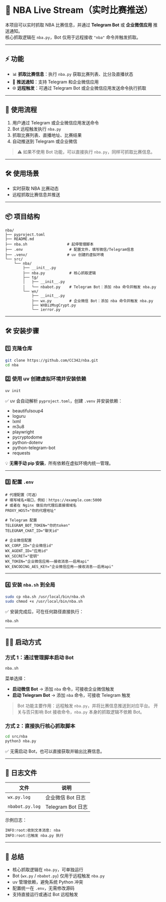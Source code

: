 # 🏀 NBA Live Stream（实时比赛推送）

本项目可以实时抓取 NBA 比赛信息，并通过 **Telegram Bot** 或 **企业微信应用** 推送通知。  
核心抓取逻辑在 `nba.py`，Bot 仅用于远程接收 `"nba"` 命令并触发抓取。

---

## ⚡ 功能

- 📊 **抓取比赛信息**：执行 `nba.py` 获取比赛列表、比分及直播状态  
- 📱 **推送通知**：支持 Telegram 和企业微信应用  
- 🌐 **远程触发**：可通过 Telegram Bot 或企业微信应用发送命令执行抓取  

---

## 🔄 使用流程

1. 用户通过 Telegram 或企业微信应用发送命令  
2. Bot 远程触发执行 `nba.py`  
3. 抓取比赛列表、直播地址、比赛结果  
4. 自动推送到 Telegram 或企业微信  

> ⚠️ 如果不使用 Bot 功能，可以直接执行 `nba.py`，同样可抓取比赛信息。

---

## 🛠 使用场景

- 实时获取 NBA 比赛动态  
- 远程抓取比赛信息并推送  

---

## 📦 项目结构

```text
nba/
├── pyproject.toml
├── README.md
├── nba.sh                  # 起停管理脚本
├── .env                     # 配置文件，填写微信/Telegram信息
├── .venv/                  # uv 创建的虚拟环境
└── src/
    └── nba/
        ├── __init__.py
        ├── nba.py           # 核心抓取逻辑
        ├── tg/
        │   ├── __init__.py
        │   └── nbabot.py    # Telegram Bot：添加 nba 命令并触发 nba.py
        └── wx/
            ├── __init__.py
            ├── wx.py        # 企业微信 Bot：添加 nba 命令并触发 nba.py
            ├── WXBizMsgCrypt.py
            └── ierror.py
````

---

## 🛠 安装步骤

### 1️⃣ 克隆仓库

```bash
git clone https://github.com/CC342/nba.git
cd nba
```

### 2️⃣ 使用 uv 创建虚拟环境并安装依赖

```bash
uv init
```

✅ uv 会自动解析 `pyproject.toml`，创建 `.venv` 并安装依赖：

* beautifulsoup4
* loguru
* lxml
* m3u8
* playwright
* pycryptodome
* python-dotenv
* python-telegram-bot
* requests

💡 **无需手动 pip 安装**，所有依赖在虚拟环境内统一管理。

---

### 3️⃣ 配置 `.env`

```text
# 代理配置（可选）
# 填写域名+端口，例如：https://example.com:5000
# 或者在 Nginx 做反向代理后直接填域名
PROXY_HOST="你的代理地址"

# Telegram 配置
TELEGRAM_BOT_TOKEN="你的token"
TELEGRAM_CHAT_ID="聊天id"

# 企业微信配置
WX_CORP_ID="企业微信id"
WX_AGENT_ID="应用id"
WX_SECRET="密钥"
WX_TOKEN="企业微信应用——接收消息——启用api"
WX_ENCODING_AES_KEY="企业微信应用——接收消息——启用api"
```

---

### 4️⃣ 安装 `nba.sh` 到全局

```bash
sudo cp nba.sh /usr/local/bin/nba.sh
sudo chmod +x /usr/local/bin/nba.sh
```

✅ 安装完成后，可在任何路径直接执行：

```bash
nba.sh
```

---

## 🏃‍♂️ 启动方式

### 方式 1：通过管理脚本启动 Bot

```bash
nba.sh
```

菜单选择：

* **启动微信 Bot** → 添加 `nba` 命令，可接收企业微信触发
* **启动 Telegram Bot** → 添加 `nba` 命令，可接收 Telegram 触发

> Bot 功能主要作用：远程触发 `nba.py`，并将比赛信息推送到对应平台。
> 开关与否只影响 Bot 接收命令，`nba.py` 本身的抓取逻辑不依赖 Bot。

### 方式 2：直接执行核心抓取脚本

```bash
cd src/nba
python3 nba.py
```

✅ 无需启动 Bot，也可以直接获取并输出比赛信息。

---

## 📄 日志文件

| 文件              | 说明              |
| --------------- | --------------- |
| `wx.py.log`     | 企业微信 Bot 日志     |
| `nbabot.py.log` | Telegram Bot 日志 |

示例日志：

```text
INFO:root:收到文本消息: nba
INFO:root:已触发 nba.py 执行
```

---

## 🎯 总结

* 核心抓取逻辑在 `nba.py`，可单独运行
* Bot (`wx.py` / `nbabot.py`) 仅用于远程触发 `nba.py`
* uv 管理依赖，避免系统 Python 冲突
* 配置统一在 `.env`，无需修改源码
* 支持直接运行或通过 Bot 远程触发

